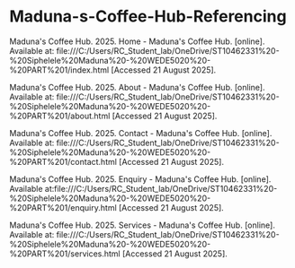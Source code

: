 # Maduna-s-Coffee-Hub-Referencing

Maduna's Coffee Hub. 2025. Home - Maduna's Coffee Hub. [online]. Available at: file:///C:/Users/RC_Student_lab/OneDrive/ST10462331%20-%20Siphelele%20Maduna%20-%20WEDE5020%20-%20PART%201/index.html [Accessed 21 August 2025].

Maduna's Coffee Hub. 2025. About - Maduna's Coffee Hub. [online]. Available at: file:///C:/Users/RC_Student_lab/OneDrive/ST10462331%20-%20Siphelele%20Maduna%20-%20WEDE5020%20-%20PART%201/about.html [Accessed 21 August 2025].

Maduna's Coffee Hub. 2025. Contact - Maduna's Coffee Hub. [online]. Available at: file:///C:/Users/RC_Student_lab/OneDrive/ST10462331%20-%20Siphelele%20Maduna%20-%20WEDE5020%20-%20PART%201/contact.html [Accessed 21 August 2025].

Maduna's Coffee Hub. 2025. Enquiry - Maduna's Coffee Hub. [online]. Available at:file:///C:/Users/RC_Student_lab/OneDrive/ST10462331%20-%20Siphelele%20Maduna%20-%20WEDE5020%20-%20PART%201/enquiry.html  [Accessed 21 August 2025].

Maduna's Coffee Hub. 2025. Services - Maduna's Coffee Hub. [online]. Available at: file:///C:/Users/RC_Student_lab/OneDrive/ST10462331%20-%20Siphelele%20Maduna%20-%20WEDE5020%20-%20PART%201/services.html [Accessed 21 August 2025].